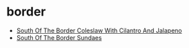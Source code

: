 # border

 * [South Of The Border Coleslaw With Cilantro And Jalapeno](index/s/south-of-the-border-coleslaw-with-cilantro-and-jalapeno-106833.json)
 * [South Of The Border Sundaes](index/s/south-of-the-border-sundaes-553.json)
